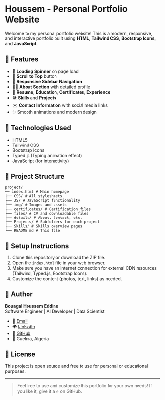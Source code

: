 
# Houssem - Personal Portfolio Website

Welcome to my personal portfolio website! This is a modern, responsive, and interactive portfolio built using **HTML**, **Tailwind CSS**, **Bootstrap Icons**, and **JavaScript**.

## 📌 Features

- 🔄 **Loading Spinner** on page load
- 🎯 **Scroll to Top** button
- 📱 **Responsive Sidebar Navigation**
- 🧑‍💼 **About Section** with detailed profile
- 📜 **Resume**, **Education**, **Certificates**, **Experience**
- 🛠️ **Skills** and **Projects**
- ✉️ **Contact Information** with social media links
- ✨ Smooth animations and modern design

## 🚀 Technologies Used

- HTML5
- Tailwind CSS
- Bootstrap Icons
- Typed.js (Typing animation effect)
- JavaScript (for interactivity)

## 📂 Project Structure

```
project/
── index.html # Main homepage
├── CSS/ # All stylesheets
├── JS/ # JavaScript functionality
├── img/ # Images and assets
├── certificates/ # Certification files
├── files/ # CV and downloadable files
├── details/ # About, Contact, etc.
├── Projects/ # Subfolders for each project
├── Skills/ # Skills overview pages
└── README.md # This file
```

## 🔧 Setup Instructions

1. Clone this repository or download the ZIP file.
2. Open the `index.html` file in your web browser.
3. Make sure you have an internet connection for external CDN resources (Tailwind, Typed.js, Bootstrap Icons).
4. Customize the content (photos, text, links) as needed.

## 👤 Author

**Bouagal Houssem Eddine**  
Software Engineer | AI Developer | Data Scientist  
- 📧 [Email](mailto:mouhamedhoussem813@gmail.com)
- 🌍 [LinkedIn](https://www.linkedin.com/in/houssem-eddine-bouagal-98025a297)
- 🐙 [GitHub](https://github.com/HoussemBouagal)
- 📍 Guelma, Algeria

## 📄 License

This project is open source and free to use for personal or educational purposes.

---

> Feel free to use and customize this portfolio for your own needs! If you like it, give it a ⭐ on GitHub.

